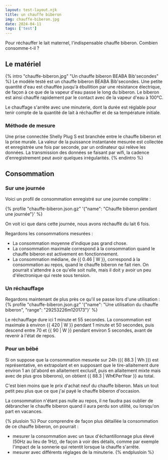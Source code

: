 ```yaml
---
layout: test-layout.njk 
title: un chauffe biberon
img: chauffe-biberon.jpg
date: 2024-04-11
tags: ['test']
---
```


Pour réchauffer le lait maternel, l'indispensable chauffe biberon. Combien consomme-t-il ?
<!-- excerpt -->

## Le matériel
{% intro "chauffe-biberon.jpg" "Un chauffe biberon BEABA Bib'secondes" %}
Le modèle testé est un chauffe biberon BEABA Bib'secondes. Une petite quantité d'eau est chauffée jusqu'à ébullition par une résistance électrique, de façon à ce que de la vapeur d'eau passe le long du biberon. Le biberon est ainsi chauffé rapidement par le contact avec de la vapeur d'eau à 100°C.

Le chauffage s'arrête avec une minuterie, dont la durée est réglable pour tenir compte de la quantité de lait à réchauffer et de sa température initiale.

### Méthode de mesure

Une prise connectée Shelly Plug S est branchée entre le chauffe biberon et la prise murale. La valeur de la puissance instantanée mesurée est collectée et enregistrée une fois par seconde, par un ordinateur qui relève les données. La transmission des données se faisant par wifi, la cadence d'enregistrement peut avoir quelques irrégularités.
{% endintro %}

## Consommation

### Sur une journée

Voici un profil de consommation enregistré sur une journée complète :

{% profile "chauffe-biberon.json.gz" '{"name": "Chauffe biberon pendant une journée"}' %}

On voit ici que dans cette journée, nous avons réchauffé du lait 6 fois.

Regardons les consommations mesurées :
- La consommation moyenne d'indique pas grand chose.
- La consommation maximale correspond à la consommation quand le chauffe biberon est activement en fonctionnement.
- La consommation médiane, de {{ 0.46 | W }}, correspond à la consommation au repos, quand le chauffe biberon ne fait rien. On pourrait s'attendre à ce qu'elle soit nulle, mais il doit y avoir un peu d'électronique qui reste sous tension.

### Un réchauffage

Regardons maintenant de plus près ce qu'il se passe lors d'une utilisation :
{% profile "chauffe-biberon.json.gz" '{"name": "Une utilisation du chauffe biberon", "range": "29253226m120173"}' %}

Le réchauffage dure ici 1 minute et 55 secondes. La consommation est maximale à environ {{ 420 | W }} pendant 1 minute et 50 secondes, puis descend entre 70 et {{ 90 | W }} pendant environ 5 secondes, avant de revenir à l'état de repos.
   
### Pour un bébé

Si on suppose que la consommation mesurée sur 24h ({{ 88.3 | Wh }}) est représentative, en extrapolant et en supposant que le tire-allaitement dure environ 1 an (d'abord en allaitement exclusif, puis en allaitement mixte mais avec de plus gros biberons), on obtient {{ 88.3 |  Wh€PerYear }} au total.

C'est bien moins que le prix d'achat neuf du chauffe biberon. Mais un tout petit peu plus que ce que j'ai payé le chauffe biberon d'occasion.

La consommation n'étant pas nulle au repos, il ne faudra pas oublier de débrancher le chauffe biberon quand il aura perdu son utilité, ou lorsqu'on part en vacances.

{% plusloin %}
Pour comprendre de façon plus détaillée la consommation de ce chauffe biberon, on pourrait :
- mesurer la consommation avec un taux d'échantillonnage plus élevé (50Hz au lieu de 1Hz), de façon à voir des détails, comme par exemple l'impact de la sonnerie qui retentit lorsque la chauffe s'arrête.
- mesurer avec différents réglages de la minuterie.
{% endplusloin %}
